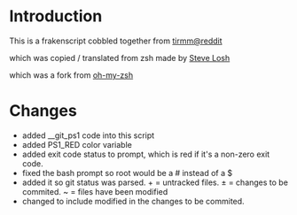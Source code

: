 # Introduction

This is a frakenscript cobbled together from [tirmm@reddit](http://www.reddit.com/r/commandline/comments/zt6x9/what_are_your_favorite_custom_prompts/)

which was copied / translated from zsh made by [Steve Losh](http://stevelosh.com/blog/2010/02/my-extravagant-zsh-prompt/)

which was a fork from [oh-my-zsh](https://github.com/robbyrussell/oh-my-zsh)

# Changes

- added __git_ps1 code into this script
- added PS1_RED color variable
- added exit code status to prompt, which is red if it's a non-zero exit code.
- fixed the bash prompt so root would be a # instead of a $
- added it so git status was parsed. + = untracked files.  ± = changes to be commited. ~ = files have been modified
- changed to include modified in the changes to be commited.
